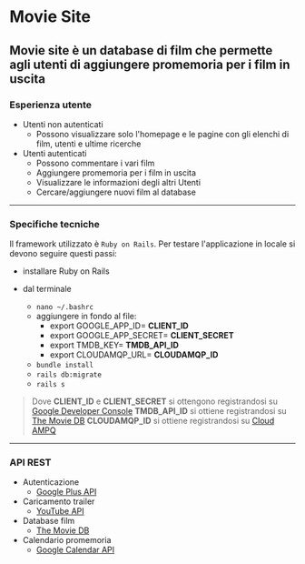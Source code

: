 # Movie Site

Movie site è un database di film che permette agli utenti di aggiungere promemoria per i film in uscita
---

### Esperienza utente

- Utenti non autenticati
  - Possono visualizzare solo l'homepage e le pagine con gli elenchi di film, utenti e ultime ricerche
- Utenti autenticati
  - Possono commentare i vari film
  - Aggiungere promemoria per i film in uscita
  - Visualizzare le informazioni degli altri Utenti
  - Cercare/aggiungere nuovi film al database
---

### Specifiche tecniche

Il framework utilizzato è `Ruby on Rails`.
Per testare l'applicazione in locale si devono seguire questi passi:

- installare Ruby on Rails

- dal terminale
    - `nano ~/.bashrc`
    - aggiungere in fondo al file:
      - export GOOGLE_APP_ID= **CLIENT_ID**
      - export GOOGLE_APP_SECRET= **CLIENT_SECRET**
      - export TMDB_KEY= **TMDB_API_ID**
      - export CLOUDAMQP_URL= **CLOUDAMQP_ID**
    - `bundle install`
    - `rails db:migrate`
    - `rails s`

> Dove **CLIENT_ID** e **CLIENT_SECRET** si ottengono registrandosi su [Google Developer Console](https://console.developers.google.com)
> **TMDB_API_ID** si ottiene registrandosi su [The Movie DB](https://www.themoviedb.org/documentation/api)
> **CLOUDAMQP_ID** si ottiene registrandosi su [Cloud AMPQ](https://www.cloudamqp.com/)


---

### API REST

- Autenticazione
    + [Google Plus API](https://developers.google.com/+/web/api/rest/)
- Caricamento trailer
    + [YouTube API](https://developers.google.com/youtube/v3/getting-started)
- Database film
    + [The Movie DB](https://www.themoviedb.org/documentation/api)
- Calendario promemoria
    + [Google Calendar API](https://developers.google.com/calendar/overview)
